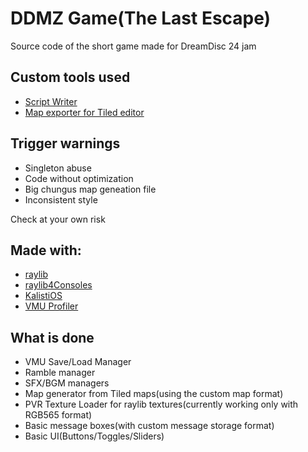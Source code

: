 # DDMZ Game(The Last Escape)

Source code of the short game made for DreamDisc 24 jam

## Custom tools used
- [Script Writer](https://github.com/Renjiro-kun/DDMZ-ScriptWriter)
- [Map exporter for Tiled editor](https://gist.github.com/Renjiro-kun/5f3fd2e50e6399d698b9420b2a32fa1d)

## Trigger warnings
- Singleton abuse
- Code without optimization
- Big chungus map geneation file
- Inconsistent style

Check at your own risk

## Made with:
- [raylib](https://github.com/raysan5/raylib)
- [raylib4Consoles](https://github.com/raylib4Consoles/raylib)
- [KalistiOS](https://github.com/KallistiOS/KallistiOS)
- [VMU Profiler](https://github.com/gyrovorbis/vmu-profiler)

## What is done 
- VMU Save/Load Manager
- Ramble manager
- SFX/BGM managers
- Map generator from Tiled maps(using the custom map format)
- PVR Texture Loader for raylib textures(currently working only with RGB565 format)
- Basic message boxes(with custom message storage format)
- Basic UI(Buttons/Toggles/Sliders)
